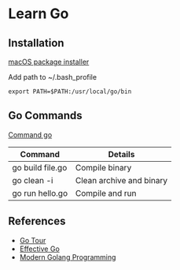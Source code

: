 # Learn Go

## Installation
[macOS package installer](https://golang.org/doc/install#macos)

Add path to ~/.bash_profile
```
export PATH=$PATH:/usr/local/go/bin
```

## Go Commands

[Command go](https://golang.org/cmd/go/)

| Command | Details  |
|---|---|
| go build file.go | Compile binary |
| go clean -i | Clean archive and binary |
| go run hello.go | Compile and run |

## References
* [Go Tour](https://tour.golang.org/list)
* [Effective Go](https://golang.org/doc/effective_go.html)
* [Modern Golang Programming](https://www.safaribooksonline.com/videos/modern-golang-programming/9781787125254/9781787125254-video1_2?autoplay=false)